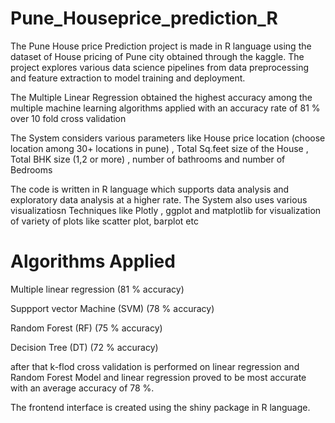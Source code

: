 # Pune_Houseprice_prediction_R
The Pune House price Prediction project is made in R language using the dataset of House pricing of Pune city obtained through the kaggle. The project explores various data science pipelines from data preprocessing and feature extraction to model training and deployment. 

The Multiple Linear Regression obtained the highest accuracy among the multiple machine learning algorithms applied with an accuracy rate of 81 % over 10 fold cross validation

The System considers various parameters like House price location (choose location among 30+ locations in pune) , Total Sq.feet size of the House , Total BHK size (1,2 or more) , number of bathrooms and number of Bedrooms

The code is written in R language which supports data analysis and exploratory data analysis at a higher rate. The System also uses various visualizatiosn Techniques like Plotly , ggplot and matplotlib for visualization of variety of plots like scatter plot, barplot etc



# Algorithms Applied

Multiple linear regression (81 % accuracy)

Suppport vector Machine (SVM) (78 % accuracy)

Random Forest (RF) (75 % accuracy)

Decision Tree (DT)  (72 % accuracy)

after that k-flod cross validation is performed on linear regression and Random Forest Model and linear regression proved to be most accurate with an average accuracy of 78 %.



The frontend interface is created using the shiny package in R language.


